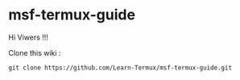 # msf-termux-guide

Hi Viwers   !!!

Clone this wiki :
```
git clone https://github.com/Learn-Termux/msf-termux-guide.git
```
